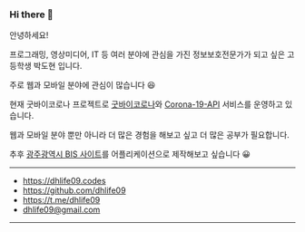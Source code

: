 
### Hi there 👋

안녕하세요!

프로그래밍, 영상미디어, IT 등 여러 분야에 관심을 가진 정보보호전문가가 되고 싶은 고등학생 박도현 입니다.

주로 웹과 모바일 분야에 관심이 많습니다 😆

현재 굿바이코로나 프로젝트로 [굿바이코로나](https://corona-19.kr)와 [Corona-19-API](https://api.corona-19.kr) 서비스를 운영하고 있습니다.

웹과 모바일 분야 뿐만 아니라 더 많은 경험을 해보고 싶고 더 많은 공부가 필요합니다.

추후 [광주광역시 BIS 사이트](http://bus.gwangju.kr/)를 어플리케이션으로 제작해보고 싶습니다 😀

---
- https://dhlife09.codes
- https://github.com/dhlife09
- https://t.me/dhlife09
- dhlife09@gmail.com

---

<!--
**dhlife09/dhlife09** is a ✨ _special_ ✨ repository because its `README.md` (this file) appears on your GitHub profile.

Here are some ideas to get you started:

- 🔭 I’m currently working on ...
- 🌱 I’m currently learning ...
- 👯 I’m looking to collaborate on ...
- 🤔 I’m looking for help with ...
- 💬 Ask me about ...
- 📫 How to reach me: ...
- 😄 Pronouns: ...
- ⚡ Fun fact: ...
-->
